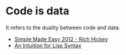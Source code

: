 # Code is data

It refers to the duality between code and data.

- [Simple Made Easy 2012 - Rich Hickey](https://youtu.be/oytL881p-nQ)
- [An Intuition for Lisp Syntax](https://stopa.io/post/265)
